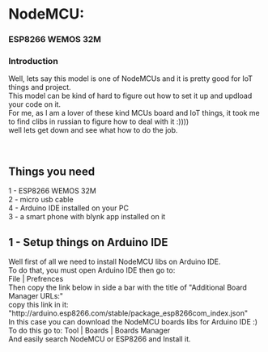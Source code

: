 # NodeMCU:
### ESP8266 WEMOS 32M

<p>
<h3>Introduction</h3>  
Well, lets say this model is one of NodeMCUs and it is pretty good for IoT things and project.<br>
This model can be kind of hard to figure out how to set it up and updload your code on it.<br>
For me, as I am a lover of these kind MCUs board and IoT things, it took me to find clibs in russian 
to figure how to deal with it :))))<br>
well lets get down and see what how to do the job.<br>
</p>
<br>

## Things you need
<p>
1 - ESP8266 WEMOS 32M <br>
2 - micro usb cable <br>
4 - Arduino IDE installed on your PC <br>
3 - a smart phone with blynk app installed on it <br>
</p>

## 1 - Setup things on Arduino IDE
<p>
Well first of all we need to install NodeMCU libs on Arduino IDE. <br>
To do that, you must open Arduino IDE then go to:<br>
File | Prefrences <br>
Then copy the link below in side a bar with the title of "Additional Board Manager URLs:"<br>
copy this link in it: "http://arduino.esp8266.com/stable/package_esp8266com_index.json" <br>
In this case you can download the NodeMCU boards libs for Arduino IDE :) <br>
To do this go to:  Tool | Boards | Boards Manager <br>
And easily search NodeMCU or ESP8266 and Install it.
</p>

